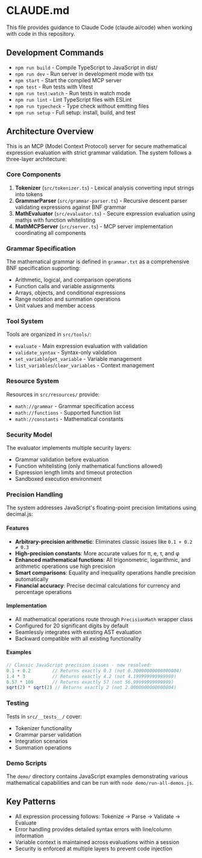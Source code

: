 # CLAUDE.md

This file provides guidance to Claude Code (claude.ai/code) when working with code in this repository.

## Development Commands

- `npm run build` - Compile TypeScript to JavaScript in dist/
- `npm run dev` - Run server in development mode with tsx
- `npm start` - Start the compiled MCP server
- `npm test` - Run tests with Vitest
- `npm run test:watch` - Run tests in watch mode  
- `npm run lint` - Lint TypeScript files with ESLint
- `npm run typecheck` - Type check without emitting files
- `npm run setup` - Full setup: install, build, and test

## Architecture Overview

This is an MCP (Model Context Protocol) server for secure mathematical expression evaluation with strict grammar validation. The system follows a three-layer architecture:

### Core Components

1. **Tokenizer** (`src/tokenizer.ts`) - Lexical analysis converting input strings into tokens
2. **GrammarParser** (`src/grammar-parser.ts`) - Recursive descent parser validating expressions against BNF grammar
3. **MathEvaluator** (`src/evaluator.ts`) - Secure expression evaluation using mathjs with function whitelisting
4. **MathMCPServer** (`src/server.ts`) - MCP server implementation coordinating all components

### Grammar Specification

The mathematical grammar is defined in `grammar.txt` as a comprehensive BNF specification supporting:
- Arithmetic, logical, and comparison operations
- Function calls and variable assignments
- Arrays, objects, and conditional expressions
- Range notation and summation operations
- Unit values and member access

### Tool System

Tools are organized in `src/tools/`:
- `evaluate` - Main expression evaluation with validation
- `validate_syntax` - Syntax-only validation
- `set_variable`/`get_variable` - Variable management
- `list_variables`/`clear_variables` - Context management

### Resource System 

Resources in `src/resources/` provide:
- `math://grammar` - Grammar specification access
- `math://functions` - Supported function list
- `math://constants` - Mathematical constants

### Security Model

The evaluator implements multiple security layers:
- Grammar validation before evaluation
- Function whitelisting (only mathematical functions allowed)
- Expression length limits and timeout protection
- Sandboxed execution environment

### Precision Handling

The system addresses JavaScript's floating-point precision limitations using decimal.js:

#### Features
- **Arbitrary-precision arithmetic**: Eliminates classic issues like `0.1 + 0.2 ≠ 0.3`
- **High-precision constants**: More accurate values for π, e, τ, and φ
- **Enhanced mathematical functions**: All trigonometric, logarithmic, and arithmetic operations use high precision
- **Smart comparisons**: Equality and inequality operations handle precision automatically
- **Financial accuracy**: Precise decimal calculations for currency and percentage operations

#### Implementation
- All mathematical operations route through `PrecisionMath` wrapper class
- Configured for 20 significant digits by default
- Seamlessly integrates with existing AST evaluation
- Backward compatible with all existing functionality

#### Examples
```javascript
// Classic JavaScript precision issues - now resolved:
0.1 + 0.2        // Returns exactly 0.3 (not 0.30000000000000004)
1.4 * 3          // Returns exactly 4.2 (not 4.199999999999999)  
0.57 * 100       // Returns exactly 57 (not 56.99999999999999)
sqrt(2) * sqrt(2) // Returns exactly 2 (not 2.0000000000000004)
```

### Testing

Tests in `src/__tests__/` cover:
- Tokenizer functionality
- Grammar parser validation
- Integration scenarios
- Summation operations

### Demo Scripts

The `demo/` directory contains JavaScript examples demonstrating various mathematical capabilities and can be run with `node demo/run-all-demos.js`.

## Key Patterns

- All expression processing follows: Tokenize → Parse → Validate → Evaluate
- Error handling provides detailed syntax errors with line/column information
- Variable context is maintained across evaluations within a session
- Security is enforced at multiple layers to prevent code injection